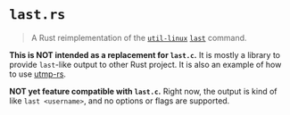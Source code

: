 # `last.rs`

> A Rust reimplementation of the [`util-linux`](https://github.com/util-linux/util-linux) [`last`](https://github.com/util-linux/util-linux/blob/master/login-utils/last.c) command.

**This is NOT intended as a replacement for `last.c`.**
It is mostly a library to provide `last`-like output to other Rust project.
It is also an example of how to use [utmp-rs](https://github.com/upsuper/utmp-rs).

**NOT yet feature compatible with `last.c`.**
Right now, the output is kind of like `last <username>`, and no options or flags are supported.
